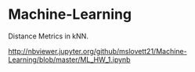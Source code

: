 # Machine-Learning

Distance Metrics in kNN.

http://nbviewer.jupyter.org/github/mslovett21/Machine-Learning/blob/master/ML_HW_1.ipynb
